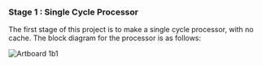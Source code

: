 ### Stage 1 : Single Cycle Processor

The first stage of this project is to make a single cycle processor, with no cache. The block diagram for the processor is as follows:

![Artboard 1b1](https://github.com/user-attachments/assets/195dc01d-7e62-4a9f-96cc-2818b67bea31)
